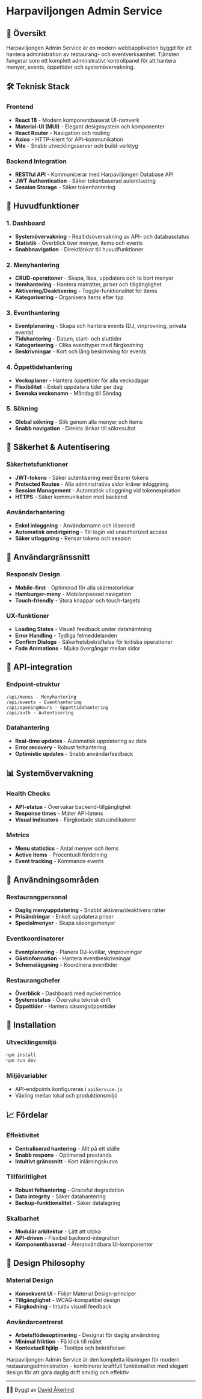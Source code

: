 # Harpaviljongen Admin Service

## 📖 Översikt

Harpaviljongen Admin Service är en modern webbapplikation byggd för att hantera administration av restaurang- och eventverksamhet. Tjänsten fungerar som ett komplett administrativt kontrollpanel för att hantera menyer, events, öppettider och systemövervakning.

## 🛠️ Teknisk Stack

### Frontend

-   **React 18** - Modern komponentbaserat UI-ramverk
-   **Material-UI (MUI)** - Elegant designsystem och komponenter
-   **React Router** - Navigation och routing
-   **Axios** - HTTP-klient för API-kommunikation
-   **Vite** - Snabb utvecklingsserver och build-verktyg

### Backend Integration

-   **RESTful API** - Kommunicerar med Harpaviljongen Database API
-   **JWT Authentication** - Säker tokenbaserad autentisering
-   **Session Storage** - Säker tokenhantering

## 🚀 Huvudfunktioner

### 1. Dashboard

-   **Systemövervakning** - Realtidsövervakning av API- och databasstatus
-   **Statistik** - Överblick över menyer, items och events
-   **Snabbnavigation** - Direktlänkar till huvudfunktioner

### 2. Menyhantering

-   **CRUD-operationer** - Skapa, läsa, uppdatera och ta bort menyer
-   **Itemhantering** - Hantera maträtter, priser och tillgänglighet
-   **Aktivering/Deaktivering** - Toggle-funktionalitet för items
-   **Kategorisering** - Organisera items efter typ

### 3. Eventhantering

-   **Eventplanering** - Skapa och hantera events (DJ, vinprovning, privata events)
-   **Tidshantering** - Datum, start- och sluttider
-   **Kategorisering** - Olika eventtyper med färgkodning
-   **Beskrivningar** - Kort och lång beskrivning för events

### 4. Öppettidehantering

-   **Veckoplaner** - Hantera öppettider för alla veckodagar
-   **Flexibilitet** - Enkelt uppdatera tider per dag
-   **Svenska veckonamn** - Måndag till Söndag

### 5. Sökning

-   **Global sökning** - Sök genom alla menyer och items
-   **Snabb navigation** - Direkta länkar till sökresultat

## 🔐 Säkerhet & Autentisering

### Säkerhetsfunktioner

-   **JWT-tokens** - Säker autentisering med Bearer tokens
-   **Protected Routes** - Alla administrativa sidor kräver inloggning
-   **Session Management** - Automatisk utloggning vid tokenexpiration
-   **HTTPS** - Säker kommunikation med backend

### Användarhantering

-   **Enkel inloggning** - Användarnamn och lösenord
-   **Automatisk omdirigering** - Till login vid unauthorized access
-   **Säker utloggning** - Rensar tokens och session

## 📱 Användargränssnitt

### Responsiv Design

-   **Mobile-first** - Optimerad för alla skärmstorlekar
-   **Hamburger-meny** - Mobilanpassad navigation
-   **Touch-friendly** - Stora knappar och touch-targets

### UX-funktioner

-   **Loading States** - Visuell feedback under datahämtning
-   **Error Handling** - Tydliga felmeddelanden
-   **Confirm Dialogs** - Säkerhetsbekräftelse för kritiska operationer
-   **Fade Animations** - Mjuka övergångar mellan sidor

## 🔄 API-integration

### Endpoint-struktur

```
/api/menus - Menyhantering
/api/events - Eventhantering
/api/openingHours - Öppettidehantering
/api/auth - Autentisering
```

### Datahantering

-   **Real-time updates** - Automatisk uppdatering av data
-   **Error recovery** - Robust felhantering
-   **Optimistic updates** - Snabb användarfeedback

## 📊 Systemövervakning

### Health Checks

-   **API-status** - Övervakar backend-tillgänglighet
-   **Response times** - Mäter API-latens
-   **Visual indicators** - Färgkodade statusindikatorer

### Metrics

-   **Menu statistics** - Antal menyer och items
-   **Active items** - Procentuell fördelning
-   **Event tracking** - Kommande events

## 🎯 Användningsområden

### Restaurangpersonal

-   **Daglig menyuppdatering** - Snabbt aktivera/deaktivera rätter
-   **Prisändringar** - Enkelt uppdatera priser
-   **Specialmenyer** - Skapa säsongsmenyer

### Eventkoordinatorer

-   **Eventplanering** - Planera DJ-kvällar, vinprovningar
-   **Gästinformation** - Hantera eventbeskrivningar
-   **Schemaläggning** - Koordinera eventtider

### Restaurangchefer

-   **Överblick** - Dashboard med nyckelmetrics
-   **Systemstatus** - Övervaka teknisk drift
-   **Öppettider** - Hantera säsongsöppettider

## 🔧 Installation

### Utvecklingsmiljö

```bash
npm install
npm run dev
```

### Miljövariabler

-   API-endpoints konfigureras i `apiService.js`
-   Växling mellan lokal och produktionsmiljö

## 📈 Fördelar

### Effektivitet

-   **Centraliserad hantering** - Allt på ett ställe
-   **Snabb respons** - Optimerad prestanda
-   **Intuitivt gränssnitt** - Kort inlärningskurva

### Tillförlitlighet

-   **Robust felhantering** - Graceful degradation
-   **Data integrity** - Säker datahantering
-   **Backup-funktionalitet** - Säker datalagring

### Skalbarhet

-   **Modulär arkitektur** - Lätt att utöka
-   **API-driven** - Flexibel backend-integration
-   **Komponentbaserad** - Återanvändbara UI-komponenter

## 🎨 Design Philosophy

### Material Design

-   **Konsekvent UI** - Följer Material Design-principer
-   **Tillgänglighet** - WCAG-kompatibel design
-   **Färgkodning** - Intuitiv visuell feedback

### Användarcentrerat

-   **Arbetsflödesoptimering** - Designat för daglig användning
-   **Minimal friktion** - Få klick till målet
-   **Kontextuell hjälp** - Tooltips och bekräftelser

Harpaviljongen Admin Service är den kompletta lösningen för modern restaurangadministration - kombinerar kraftfull funktionalitet med elegant design för att göra daglig drift smidig och effektiv.

---

🧑‍💻 Byggt av [David Åkerlind](https://github.com/DavidAkerlind)
